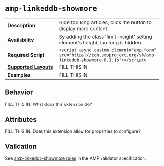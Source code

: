 <!--
Copyright 2018 The AMP HTML Authors. All Rights Reserved.

Licensed under the Apache License, Version 2.0 (the "License");
you may not use this file except in compliance with the License.
You may obtain a copy of the License at

      http://www.apache.org/licenses/LICENSE-2.0

Unless required by applicable law or agreed to in writing, software
distributed under the License is distributed on an "AS-IS" BASIS,
WITHOUT WARRANTIES OR CONDITIONS OF ANY KIND, either express or implied.
See the License for the specific language governing permissions and
limitations under the License.
-->

# <a name="`amp-linkeddb-showmore`"></a> `amp-linkeddb-showmore`

<table>
  <tr>
    <td width="40%"><strong>Description</strong></td>
    <td>Hide too long articles, click the button to display more content.</td>
  </tr>
  <tr>
    <td width="40%"><strong>Availability</strong></td>
    <td>By adding the class 'limit-height' setting element's height, too long is hidden.</td>
  </tr>
  <tr>
    <td width="40%"><strong>Required Script</strong></td>
    <td><code>&lt;script async custom-element="amp-form" src="https://cdn.ampproject.org/v0/amp-linkeddb-showmore-0.1.js">&lt;/script></code></td>
  </tr>
  <tr>
    <td class="col-fourty"><strong><a href="https://www.ampproject.org/docs/guides/responsive/control_layout.html">Supported Layouts</a></strong></td>
    <td>FILL THIS IN</td>
  </tr>
  <tr>
    <td width="40%"><strong>Examples</strong></td>
    <td>FILL THIS IN</td>
  </tr>
</table>

## Behavior

FILL THIS IN. What does this extension do?

## Attributes

FILL THIS IN. Does this extension allow for properties to configure?

## Validation
See [amp-linkeddb-showmore rules](https://github.com/ampproject/amphtml/blob/master/extensions/amp-linkeddb-showmore/validator-amp-linkeddb-showmore.protoascii) in the AMP validator specification.
